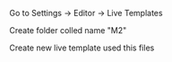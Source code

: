 Go to Settings -> Editor -> Live Templates

Create folder colled name "M2"

Create new live template used this files

